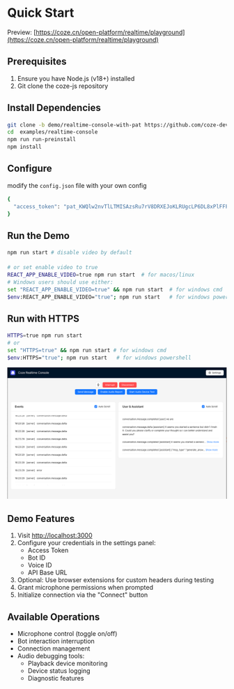 # Quick Start

Preview: [https://coze.cn/open-platform/realtime/playground](https://coze.cn/open-platform/realtime/playground)

## Prerequisites
1. Ensure you have Node.js (v18+) installed
2. Git clone the coze-js repository

## Install Dependencies

```bash
git clone -b demo/realtime-console-with-pat https://github.com/coze-dev/coze-js
cd  examples/realtime-console
npm run run-preinstall
npm install
```

## Configure
modify the `config.json` file with your own config
```bash
{
  "access_token": "pat_KWQlw2nvTlLTMISAzsRu7rV8DRXEJoKLRUgcLP6DL8xPlFFPZ**",
}
```


## Run the Demo
```bash
npm run start # disable video by default

# or set enable video to true
REACT_APP_ENABLE_VIDEO=true npm run start  # for macos/linux
# Windows users should use either:
set "REACT_APP_ENABLE_VIDEO=true" && npm run start  # for windows cmd
$env:REACT_APP_ENABLE_VIDEO="true"; npm run start   # for windows powershell
```

## Run with HTTPS

```bash
HTTPS=true npm run start
# or
set "HTTPS=true" && npm run start # for windows cmd
$env:HTTPS="true"; npm run start   # for windows powershell
```

![realtime-console](./assets/realtime-console.png)

## Demo Features
1. Visit [http://localhost:3000](http://localhost:3000)
2. Configure your credentials in the settings panel:
   - Access Token
   - Bot ID
   - Voice ID
   - API Base URL
3. Optional: Use browser extensions for custom headers during testing
4. Grant microphone permissions when prompted
5. Initialize connection via the "Connect" button

## Available Operations
- Microphone control (toggle on/off)
- Bot interaction interruption
- Connection management
- Audio debugging tools:
  - Playback device monitoring
  - Device status logging
  - Diagnostic features


